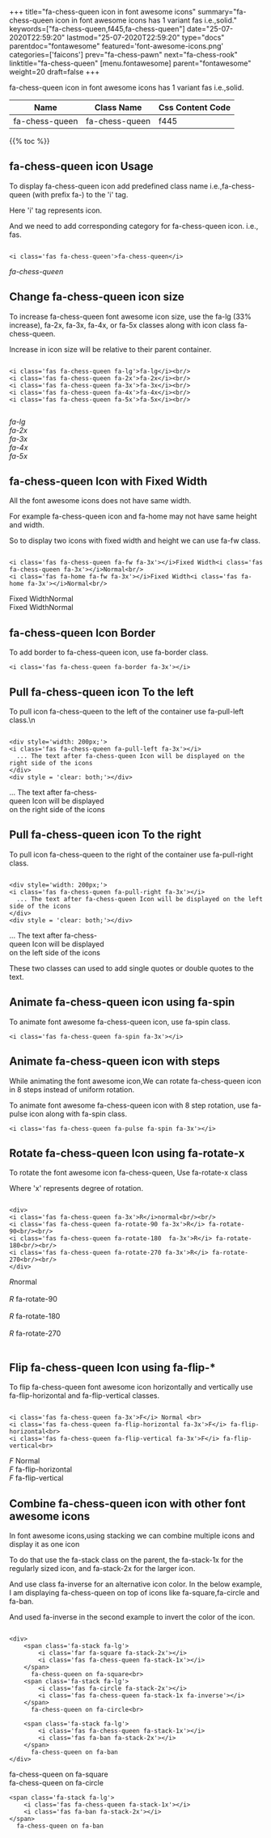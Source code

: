 +++
title="fa-chess-queen icon in font awesome icons"
summary="fa-chess-queen icon in font awesome icons has 1 variant fas i.e.,solid."
keywords=["fa-chess-queen,f445,fa-chess-queen"]
date="25-07-2020T22:59:20"
lastmod="25-07-2020T22:59:20"
type="docs"
parentdoc="fontawesome"
featured='font-awesome-icons.png'
categories=['faicons']
prev="fa-chess-pawn"
next="fa-chess-rook"
linktitle="fa-chess-queen"
[menu.fontawesome]
parent="fontawesome"
weight=20
draft=false
+++


fa-chess-queen icon in font awesome icons has 1 variant fas i.e.,solid.

<div class='table-responsive'><table class='table'><thead><tr><th>Name</th><th>Class Name</th><th>Css Content Code</th></tr></thead><tbody><tr><td>fa-chess-queen</td><td>fa-chess-queen</td><td>f445</td></tr></tbody></table></div>


{{% toc %}}


## fa-chess-queen icon Usage

To display fa-chess-queen icon add predefined class name i.e.,fa-chess-queen (with prefix fa-) to the 'i' tag.

Here 'i' tag represents icon.

And we need to add corresponding category for fa-chess-queen icon. i.e., fas.


```

<i class='fas fa-chess-queen'>fa-chess-queen</i>
```

<i class='fas fa-chess-queen'>fa-chess-queen</i>




## Change fa-chess-queen icon size
To increase fa-chess-queen font awesome icon size, use the fa-lg (33% increase), fa-2x, fa-3x, fa-4x, or fa-5x classes along with icon class fa-chess-queen.

Increase in icon size will be relative to their parent container. 

```

<i class='fas fa-chess-queen fa-lg'>fa-lg</i><br/>
<i class='fas fa-chess-queen fa-2x'>fa-2x</i><br/>
<i class='fas fa-chess-queen fa-3x'>fa-3x</i><br/>
<i class='fas fa-chess-queen fa-4x'>fa-4x</i><br/>
<i class='fas fa-chess-queen fa-5x'>fa-5x</i><br/>
            
```

<i class='fas fa-chess-queen fa-lg'>fa-lg</i><br/>
<i class='fas fa-chess-queen fa-2x'>fa-2x</i><br/>
<i class='fas fa-chess-queen fa-3x'>fa-3x</i><br/>
<i class='fas fa-chess-queen fa-4x'>fa-4x</i><br/>
<i class='fas fa-chess-queen fa-5x'>fa-5x</i><br/>
            



## fa-chess-queen Icon with Fixed Width 

All the font awesome icons does not have same width.

For example fa-chess-queen icon and fa-home may not have same height and width.

So to display two icons with fixed width and height we can use fa-fw class.


```

<i class='fas fa-chess-queen fa-fw fa-3x'></i>Fixed Width<i class='fas fa-chess-queen fa-3x'></i>Normal<br/>
<i class='fas fa-home fa-fw fa-3x'></i>Fixed Width<i class='fas fa-home fa-3x'></i>Normal<br/>
```

<i class='fas fa-chess-queen fa-fw fa-3x'></i>Fixed Width<i class='fas fa-chess-queen fa-3x'></i>Normal<br/>
<i class='fas fa-home fa-fw fa-3x'></i>Fixed Width<i class='fas fa-home fa-3x'></i>Normal<br/>



## fa-chess-queen Icon Border 

To add border to fa-chess-queen icon, use fa-border class.


```
<i class='fas fa-chess-queen fa-border fa-3x'></i>

```
<i class='fas fa-chess-queen fa-border fa-3x'></i>





## Pull fa-chess-queen icon To the left

To pull icon fa-chess-queen to the left of the container use fa-pull-left class.\n

```

<div style='width: 200px;'>
<i class='fas fa-chess-queen fa-pull-left fa-3x'></i>
  ... The text after fa-chess-queen Icon will be displayed on the right side of the icons
</div>
<div style = 'clear: both;'></div>
```

<div style='width: 200px;'>
<i class='fas fa-chess-queen fa-pull-left fa-3x'></i>
  ... The text after fa-chess-queen Icon will be displayed on the right side of the icons
</div>
<div style = 'clear: both;'></div>




## Pull fa-chess-queen icon To the right
To pull icon fa-chess-queen to the right of the container use fa-pull-right class.

```

<div style='width: 200px;'>
<i class='fas fa-chess-queen fa-pull-right fa-3x'></i>
  ... The text after fa-chess-queen Icon will be displayed on the left side of the icons
</div>
<div style = 'clear: both;'></div>
```

<div style='width: 200px;'>
<i class='fas fa-chess-queen fa-pull-right fa-3x'></i>
  ... The text after fa-chess-queen Icon will be displayed on the left side of the icons
</div>
<div style = 'clear: both;'></div>

These two classes can used to add single quotes or double quotes to the text.


## Animate fa-chess-queen icon using fa-spin
To animate font awesome fa-chess-queen icon, use fa-spin class.

```
<i class='fas fa-chess-queen fa-spin fa-3x'></i>
```
<i class='fas fa-chess-queen fa-spin fa-3x'></i>




## Animate fa-chess-queen icon with steps
While animating the font awesome icon,We can rotate fa-chess-queen icon in 8 steps instead of uniform rotation.

To animate font awesome fa-chess-queen icon with 8 step rotation, use fa-pulse icon along with fa-spin class.


```
<i class='fas fa-chess-queen fa-pulse fa-spin fa-3x'></i>

```
<i class='fas fa-chess-queen fa-pulse fa-spin fa-3x'></i>





## Rotate fa-chess-queen Icon using fa-rotate-x
To rotate the font awesome icon fa-chess-queen, Use fa-rotate-x class

Where 'x' represents degree of rotation.


```

<div>
<i class='fas fa-chess-queen fa-3x'>R</i>normal<br/><br/>
<i class='fas fa-chess-queen fa-rotate-90 fa-3x'>R</i> fa-rotate-90<br/><br/> 
<i class='fas fa-chess-queen fa-rotate-180  fa-3x'>R</i> fa-rotate-180<br/><br/> 
<i class='fas fa-chess-queen fa-rotate-270 fa-3x'>R</i> fa-rotate-270<br/><br/>
</div>
```

<div>
<i class='fas fa-chess-queen fa-3x'>R</i>normal<br/><br/>
<i class='fas fa-chess-queen fa-rotate-90 fa-3x'>R</i> fa-rotate-90<br/><br/> 
<i class='fas fa-chess-queen fa-rotate-180  fa-3x'>R</i> fa-rotate-180<br/><br/> 
<i class='fas fa-chess-queen fa-rotate-270 fa-3x'>R</i> fa-rotate-270<br/><br/>
</div>




## Flip fa-chess-queen Icon using fa-flip-*
To flip fa-chess-queen font awesome icon horizontally and vertically use fa-flip-horizontal and fa-flip-vertical classes. 

```

<i class='fas fa-chess-queen fa-3x'>F</i> Normal <br>
<i class='fas fa-chess-queen fa-flip-horizontal fa-3x'>F</i> fa-flip-horizontal<br>
<i class='fas fa-chess-queen fa-flip-vertical fa-3x'>F</i> fa-flip-vertical<br>
```

<i class='fas fa-chess-queen fa-3x'>F</i> Normal <br>
<i class='fas fa-chess-queen fa-flip-horizontal fa-3x'>F</i> fa-flip-horizontal<br>
<i class='fas fa-chess-queen fa-flip-vertical fa-3x'>F</i> fa-flip-vertical<br>




## Combine fa-chess-queen icon with other font awesome icons
In font awesome icons,using stacking we can combine multiple icons and display it as one icon 

To do that use the fa-stack class on the parent, the fa-stack-1x for the regularly sized icon, and fa-stack-2x for the larger icon.

And use class fa-inverse for an alternative icon color. 
In the below example, I am displaying fa-chess-queen on top of icons like fa-square,fa-circle and fa-ban.

And used fa-inverse in the second example to invert the color of the icon.

```

<div>
    <span class='fa-stack fa-lg'>
        <i class='far fa-square fa-stack-2x'></i>
        <i class='fas fa-chess-queen fa-stack-1x'></i>
    </span>
      fa-chess-queen on fa-square<br>
    <span class='fa-stack fa-lg'>
        <i class='fas fa-circle fa-stack-2x'></i>
        <i class='fas fa-chess-queen fa-stack-1x fa-inverse'></i>
    </span>
      fa-chess-queen on fa-circle<br>

    <span class='fa-stack fa-lg'>
        <i class='fas fa-chess-queen fa-stack-1x'></i>
        <i class='fas fa-ban fa-stack-2x'></i>
    </span>
      fa-chess-queen on fa-ban
</div>
```

<div>
    <span class='fa-stack fa-lg'>
        <i class='far fa-square fa-stack-2x'></i>
        <i class='fas fa-chess-queen fa-stack-1x'></i>
    </span>
      fa-chess-queen on fa-square<br>
    <span class='fa-stack fa-lg'>
        <i class='fas fa-circle fa-stack-2x'></i>
        <i class='fas fa-chess-queen fa-stack-1x fa-inverse'></i>
    </span>
      fa-chess-queen on fa-circle<br>

    <span class='fa-stack fa-lg'>
        <i class='fas fa-chess-queen fa-stack-1x'></i>
        <i class='fas fa-ban fa-stack-2x'></i>
    </span>
      fa-chess-queen on fa-ban
</div>






